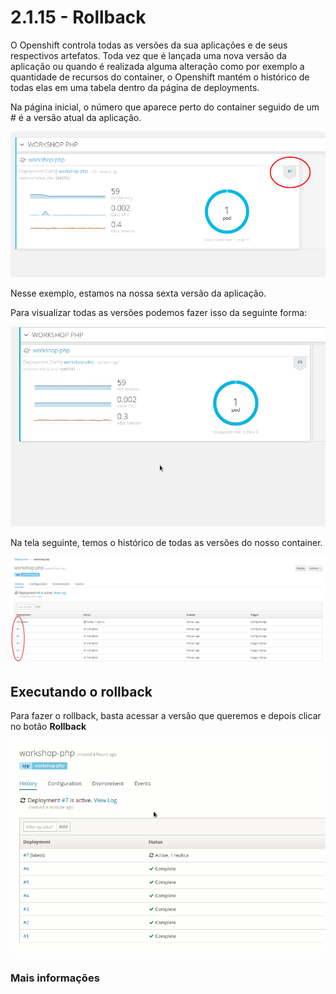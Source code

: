 # 2.1.15 - Rollback

O Openshift controla todas as versões da sua aplicações e de seus respectivos artefatos. Toda vez que é lançada uma nova versão da aplicação ou quando é realizada alguma alteração como por exemplo a quantidade de recursos do container, o Openshift mantém o histórico de todas elas em uma tabela dentro da página de deployments.

Na página inicial, o número que aparece perto do container seguido de um \# é a versão atual da aplicação.

![](../../.gitbook/assets/selection_034.png)

Nesse exemplo, estamos na nossa sexta versão da aplicação.

Para visualizar todas as versões podemos fazer isso da seguinte forma:

![](../../.gitbook/assets/abrir-deployment.gif)

Na tela seguinte, temos o histórico de todas as versões do nosso container.

![](../../.gitbook/assets/selection_035-1.png)

## Executando o rollback

Para fazer o rollback, basta acessar a versão que queremos e depois clicar no botão **Rollback**

![](../../.gitbook/assets/rollback-1.gif)

### Mais informações

